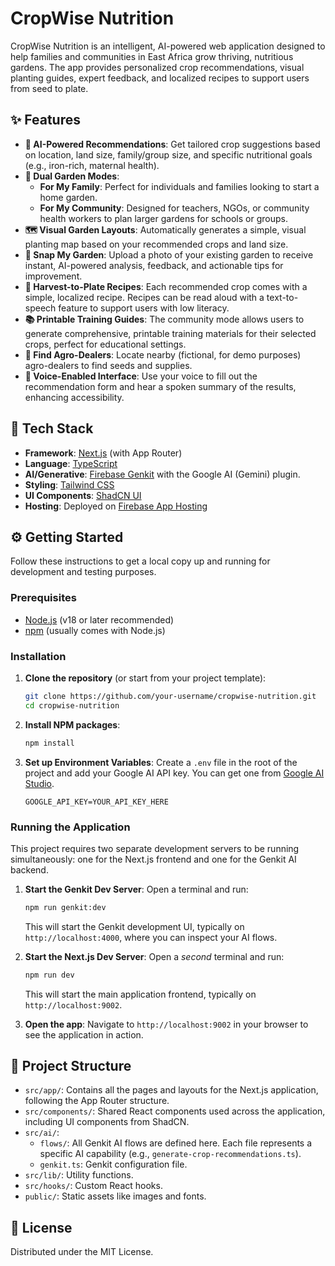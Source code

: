 # CropWise Nutrition

CropWise Nutrition is an intelligent, AI-powered web application designed to help families and communities in East Africa grow thriving, nutritious gardens. The app provides personalized crop recommendations, visual planting guides, expert feedback, and localized recipes to support users from seed to plate.

## ✨ Features

-   **🤖 AI-Powered Recommendations**: Get tailored crop suggestions based on location, land size, family/group size, and specific nutritional goals (e.g., iron-rich, maternal health).
-   **🏡 Dual Garden Modes**:
    -   **For My Family**: Perfect for individuals and families looking to start a home garden.
    -   **For My Community**: Designed for teachers, NGOs, or community health workers to plan larger gardens for schools or groups.
-   **🗺️ Visual Garden Layouts**: Automatically generates a simple, visual planting map based on your recommended crops and land size.
-   **📸 Snap My Garden**: Upload a photo of your existing garden to receive instant, AI-powered analysis, feedback, and actionable tips for improvement.
-   **🥘 Harvest-to-Plate Recipes**: Each recommended crop comes with a simple, localized recipe. Recipes can be read aloud with a text-to-speech feature to support users with low literacy.
-   **📚 Printable Training Guides**: The community mode allows users to generate comprehensive, printable training materials for their selected crops, perfect for educational settings.
-   **🏪 Find Agro-Dealers**: Locate nearby (fictional, for demo purposes) agro-dealers to find seeds and supplies.
-   **🎤 Voice-Enabled Interface**: Use your voice to fill out the recommendation form and hear a spoken summary of the results, enhancing accessibility.

## 🚀 Tech Stack

-   **Framework**: [Next.js](https://nextjs.org/) (with App Router)
-   **Language**: [TypeScript](https://www.typescriptlang.org/)
-   **AI/Generative**: [Firebase Genkit](https://firebase.google.com/docs/genkit) with the Google AI (Gemini) plugin.
-   **Styling**: [Tailwind CSS](https://tailwindcss.com/)
-   **UI Components**: [ShadCN UI](https://ui.shadcn.com/)
-   **Hosting**: Deployed on [Firebase App Hosting](https://firebase.google.com/docs/app-hosting)

## ⚙️ Getting Started

Follow these instructions to get a local copy up and running for development and testing purposes.

### Prerequisites

-   [Node.js](https://nodejs.org/) (v18 or later recommended)
-   [npm](https://www.npmjs.com/) (usually comes with Node.js)

### Installation

1.  **Clone the repository** (or start from your project template):
    ```sh
    git clone https://github.com/your-username/cropwise-nutrition.git
    cd cropwise-nutrition
    ```

2.  **Install NPM packages**:
    ```sh
    npm install
    ```

3.  **Set up Environment Variables**:
    Create a `.env` file in the root of the project and add your Google AI API key. You can get one from [Google AI Studio](https://aistudio.google.com/app/apikey).
    ```env
    GOOGLE_API_KEY=YOUR_API_KEY_HERE
    ```

### Running the Application

This project requires two separate development servers to be running simultaneously: one for the Next.js frontend and one for the Genkit AI backend.

1.  **Start the Genkit Dev Server**:
    Open a terminal and run:
    ```sh
    npm run genkit:dev
    ```
    This will start the Genkit development UI, typically on `http://localhost:4000`, where you can inspect your AI flows.

2.  **Start the Next.js Dev Server**:
    Open a *second* terminal and run:
    ```sh
    npm run dev
    ```
    This will start the main application frontend, typically on `http://localhost:9002`.

3.  **Open the app**:
    Navigate to `http://localhost:9002` in your browser to see the application in action.

## 📁 Project Structure

-   `src/app/`: Contains all the pages and layouts for the Next.js application, following the App Router structure.
-   `src/components/`: Shared React components used across the application, including UI components from ShadCN.
-   `src/ai/`:
    -   `flows/`: All Genkit AI flows are defined here. Each file represents a specific AI capability (e.g., `generate-crop-recommendations.ts`).
    -   `genkit.ts`: Genkit configuration file.
-   `src/lib/`: Utility functions.
-   `src/hooks/`: Custom React hooks.
-   `public/`: Static assets like images and fonts.

## 📄 License

Distributed under the MIT License.
